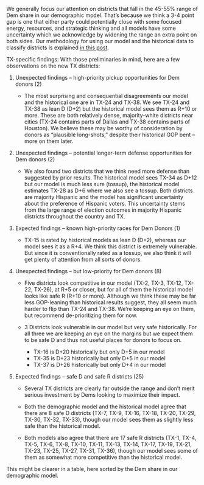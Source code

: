 We generally focus our attention on districts that fall in the 45-55% range of Dem share
in our demographic model. That’s because we think a 3-4 point gap is one
that either party could potentially close with some focused energy,
resources, and strategic thinking and all models have some uncertainty which we acknowledge
by widening the range an extra point on both sides. Our methodology for
using our model and the historical data to classify districts is explained
[in this post][BRMethodology].

[BRMethodology]: https://blueripplepolitics.org/blog/high-yield-donation-opportunities

TX-specific findings: With those preliminaries in mind,
here are a few observations on the new TX districts:

1. Unexpected findings – high-priority pickup opportunities for Dem donors (2)

    - The most surprising and consequential disagreements our model and the historical one are in TX-24 and TX-38.
   We see TX-24 and TX-38 as lean D (D+2) but the historical model sees them as R+10 or more.
   These are both relatively dense, majority-white districts near cities (TX-24 contains parts of
   Dallas and TX-38 contains parts of Houston). We believe these may be worthy of consideration by donors
   as “plausible long-shots,” despite their historical GOP bent – more on them later.

2. Unexpected findings – potential longer-term defense opportunities for Dem donors (2)

   - We also found two districts that we think need more defense than suggested by prior results.
   The historical model sees TX-34 as D+12 but our model is much less sure (tossup),
   the historical model estimates TX-28 as D+6 where we also see a tossup.
   Both districts are majority Hispanic and the model has significant uncertainty about the
   preference of Hispanic voters. This uncertainty stems from the large range of election outcomes in majority
   Hispanic districts throughout the country and TX.

3. Expected findings – known high-priority races for Dem Donors (1)

    - TX-15 is rated by historical models as lean D (D+2), whereas our model sees it as a R+4. We think
    this district is extremely vulnerable. But since it is conventionally rated as a tossup, we also think it
    will get plenty of attention from all sorts of donors.

4. Unexpected findings – but low-priority for Dem donors (8)

    - Five districts look competitive in our model (TX-2, TX-3, TX-12, TX-22, TX-26),
    at R+5 or closer, but for all of them the historical model looks like safe R (R+10 or more).
    Although we think these may be far less GOP-leaning than historical results suggest,
    they all seem much harder to flip than TX-24 and TX-38.
    We’re keeping an eye on them, but recommend de-prioritizing them for now.

    - 3 Districts look vulnerable in our model but very safe historically. For all three
    we are keeping an eye on the margins but we expect them to be safe D and thus not
    useful places for donors to focus on.

      - TX-16 is D+20 historically but only D+5 in our model
      - TX-35 is D+23 historically but only D+5 in our model
      - TX-37 is D+26 historically but only D+4 in our model

5. Expected findings – safe D and safe R districts (25)

    - Several TX districts are clearly far outside the range and don’t merit
    serious investment by Dems looking to maximize their impact.

    - Both the demographic model and the historical model agree that there are 8 safe D
    districts (TX-7, TX-9, TX-16, TX-18, TX-20, TX-29, TX-30, TX-32, TX-33),
    though our model sees them as slightly less safe
    than the historical model.

    - Both models also agree that there are 17 safe R districts (TX-1, TX-4, TX-5, TX-6, TX-8,
    TX-10, TX-11, TX-13, TX-14, TX-17, TX-19, TX-21, TX-23, TX-25, TX-27, TX-31, TX-36),
    though our model sees some of them as somewhat more competitive than the historical model.

This might be clearer in a table, here sorted by the Dem share in our demographic model.
